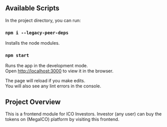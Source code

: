 ## Available Scripts

In the project directory, you can run:

### `npm i --legacy-peer-deps`

Installs the node modules.

### `npm start`

Runs the app in the development mode.\
Open [http://localhost:3000](http://localhost:3000) to view it in the browser.

The page will reload if you make edits.\
You will also see any lint errors in the console.

## Project Overview

This is a frontend module for ICO Investors. Investor (any user) can buy the tokens on (MegaICO) platform by visiting this frontend.
